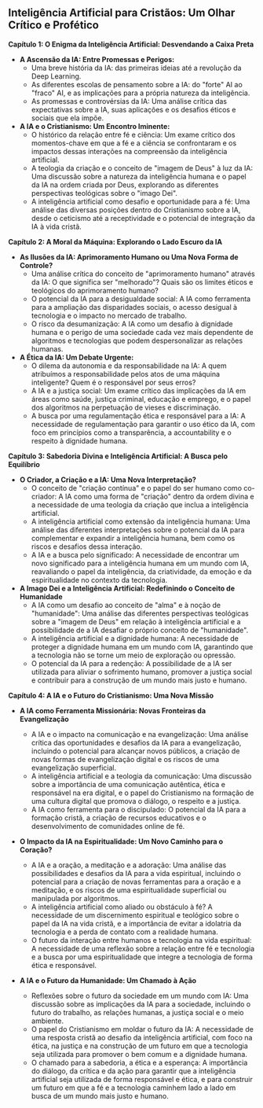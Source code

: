 ## Inteligência Artificial para Cristãos: Um Olhar Crítico e Profético

**Capítulo 1: O Enigma da Inteligência Artificial: Desvendando a Caixa Preta**

* **A Ascensão da IA: Entre Promessas e Perigos:** 
    * Uma breve história da IA: das primeiras ideias até a revolução da Deep Learning.
    * As diferentes escolas de pensamento sobre a IA: do "forte" AI ao "fraco" AI, e as implicações para a própria natureza da inteligência.
    * As promessas e controvérsias da IA:  Uma análise crítica das expectativas sobre a IA, suas aplicações e os desafios éticos e sociais que ela impõe.
* **A IA e o Cristianismo: Um Encontro Iminente:**
    * O histórico da relação entre fé e ciência: Um exame crítico dos momentos-chave em que a fé e a ciência se confrontaram e os impactos dessas interações na compreensão da inteligência artificial.
    * A teologia da criação e o conceito de "imagem de Deus" à luz da IA: Uma discussão sobre a natureza da inteligência humana e o papel da IA na ordem criada por Deus, explorando as diferentes perspectivas teológicas sobre o "imago Dei".
    * A inteligência artificial como desafio e oportunidade para a fé: Uma análise das diversas posições dentro do Cristianismo sobre a IA, desde o ceticismo até a receptividade e o potencial de integração da IA à vida cristã.

**Capítulo 2:  A Moral da Máquina: Explorando o Lado Escuro da IA**

* **As Ilusões da IA: Aprimoramento Humano ou Uma Nova Forma de Controle?** 
    * Uma análise crítica do conceito de "aprimoramento humano" através da IA: O que significa ser "melhorado"?  Quais são os limites éticos e teológicos do aprimoramento humano?
    * O potencial da IA para a desigualdade social:  A IA  como ferramenta para a ampliação das disparidades sociais, o acesso desigual à tecnologia e o impacto no mercado de trabalho.
    * O risco da desumanização:  A IA como um desafio à dignidade humana e o perigo de  uma sociedade cada vez mais dependente de algoritmos e tecnologias que podem despersonalizar as relações humanas.
* **A Ética da IA:  Um Debate Urgente:**
    * O dilema da autonomia e da responsabilidade na IA:  A quem atribuímos a responsabilidade pelos atos de uma máquina inteligente? Quem é o responsável por seus erros?
    * A IA e a justiça social:  Um exame crítico das implicações da IA em áreas como saúde, justiça criminal, educação e emprego,  e o papel dos algoritmos na perpetuação de vieses e discriminação.
    *  A busca por uma regulamentação ética e responsável para a IA:  A necessidade de  regulamentação para garantir o uso ético da IA,  com foco em princípios como a transparência, a accountability e o respeito à dignidade humana.

**Capítulo 3:  Sabedoria Divina e Inteligência Artificial: A Busca pelo Equilíbrio**

* **O Criador, a Criação e a IA: Uma Nova Interpretação?**
    * O conceito de "criação contínua" e o papel do ser humano como co-criador:  A IA como uma forma de "criação" dentro da ordem divina e a necessidade de uma teologia da criação que inclua a inteligência artificial.
    * A inteligência artificial como extensão da inteligência humana:  Uma análise das diferentes interpretações sobre o potencial da IA para complementar e expandir a inteligência humana, bem como os riscos e desafios dessa interação.
    *  A IA e a busca pelo significado:  A necessidade de encontrar um novo significado para a inteligência humana em um mundo com IA, reavaliando o papel da inteligência, da criatividade, da emoção e da espiritualidade no contexto da tecnologia.
* **A Imago Dei e a Inteligência Artificial:  Redefinindo o Conceito de Humanidade**
    * A IA como um desafio ao conceito de "alma" e à noção de "humanidade":  Uma análise das diferentes perspectivas teológicas sobre a "imagem de Deus" em relação à inteligência artificial e a possibilidade de a IA desafiar o próprio conceito de "humanidade".
    * A inteligência artificial e a dignidade humana:  A necessidade de proteger a dignidade humana em um mundo com IA,  garantindo que a tecnologia não se torne um meio de exploração ou opressão.
    *  O potencial da IA para a redenção:  A possibilidade de a IA  ser utilizada para aliviar o sofrimento humano, promover a justiça social e contribuir para a construção de um mundo mais justo e humano.

**Capítulo 4:  A IA e o Futuro do Cristianismo: Uma Nova Missão**

* **A IA como Ferramenta Missionária:  Novas Fronteiras da Evangelização**
    * A IA e o impacto na comunicação e na evangelização:  Uma análise crítica das oportunidades e desafios  da IA para a evangelização, incluindo o potencial para alcançar novos públicos, a criação de novas formas de evangelização digital e os riscos de  uma evangelização superficial.
    *  A inteligência artificial e a teologia da comunicação: Uma discussão sobre a importância de uma comunicação autêntica, ética e responsável na era digital, e o papel do Cristianismo na formação de uma cultura digital que promova o diálogo, o respeito e a justiça.
    *  A IA como ferramenta para o discipulado:  O potencial da IA para a formação cristã, a criação de recursos educativos e o desenvolvimento de comunidades online de fé.
* **O Impacto da IA na Espiritualidade:  Um Novo Caminho para o Coração?**
    * A IA e a oração, a meditação e a adoração:  Uma análise das possibilidades e desafios da IA para a vida espiritual, incluindo o potencial para a criação de novas ferramentas para a oração e a meditação, e os riscos de uma espiritualidade superficial ou manipulada por algoritmos.
    *  A inteligência artificial como aliado ou obstáculo à fé?  A necessidade de um discernimento espiritual e teológico sobre o papel da IA na vida cristã,  e a importância de evitar a idolatria da tecnologia e a perda de contato com a realidade humana.
    *  O futuro da interação entre humanos e tecnologia na vida espiritual:  A necessidade de uma reflexão sobre a relação entre fé e tecnologia e a busca por uma espiritualidade que integre a tecnologia de forma ética e responsável.

* **A IA e o Futuro da Humanidade: Um Chamado à Ação**
    *  Reflexões sobre o futuro da sociedade em um mundo com IA:  Uma discussão sobre as implicações da IA para a sociedade, incluindo o futuro do trabalho, as relações humanas, a justiça social e o meio ambiente.
    *  O papel do Cristianismo em moldar o futuro da IA:  A necessidade de uma resposta cristã  ao desafio da inteligência artificial,  com foco na ética, na justiça e na construção de um futuro em que a tecnologia seja utilizada para promover o bem comum e a dignidade humana.
    *  O chamado para a sabedoria, a ética e a esperança:  A importância do diálogo, da crítica e da ação para garantir que a inteligência artificial seja utilizada de forma responsável e ética,  e  para construir um futuro em que a fé e a tecnologia  caminhem lado a lado em busca de um mundo mais justo e humano. 
